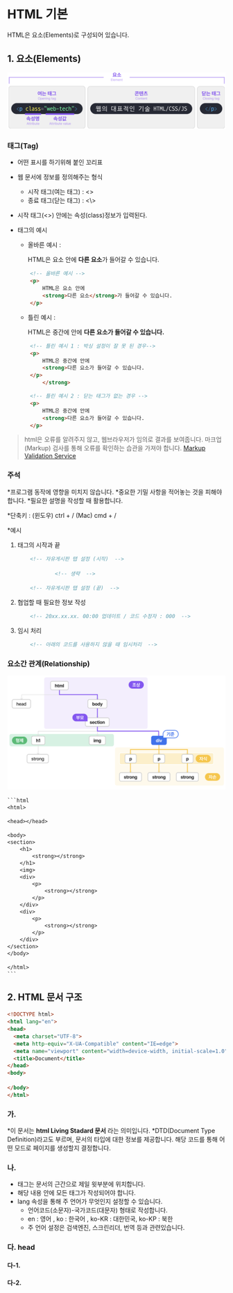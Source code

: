 # **HTML 기본**
HTML은 요소(Elements)로 구성되어 있습니다.


## **1. 요소(Elements)**

![요소](image.png)



### **태그(Tag)**
* 어떤 표시를 하기위해 붙인 꼬리표

* 웹 문서에 정보를 정의해주는 형식
    * 시작 태그(여는 태그) : <>
    * 종료 태그(닫는 태그) : <\\>

* 시작 태그(<>) 안에는 속성(class)정보가 입력된다.


* 태그의 예시
    * 올바른 예시 : 
        <p>
        HTML은 요소 안에
        <strong>다른 요소</strong>가 들어갈 수 있습니다.
        </p>
    ```html
        <!-- 올바른 예시 -->
        <p>
            HTML은 요소 안에
            <strong>다른 요소</strong>가 들어갈 수 있습니다.
        </p>
    ```

    * 틀린 예시 : 
        <p>
            HTML은 중간에 안에
            <strong>다른 요소가 들어갈 수 있습니다.
        </p>
            </strong>
    ```html   
        <!-- 틀린 예시 1 : 박싱 설정이 잘 못 된 경우-->
        <p>
            HTML은 중간에 안에
            <strong>다른 요소가 들어갈 수 있습니다.
        </p>
            </strong>
    ```
    
    ```html   
        <!-- 틀린 예시 2 : 닫는 태그가 없는 경우 -->
        <p>
            HTML은 중간에 안에
            <strong>다른 요소가 들어갈 수 있습니다.
        </p>
    ```



> html은 오류를 알려주지 않고, 웹브라우저가 임의로 결과를 보여줍니다.
> 마크업(Markup) 검사를 통해 오류를 확인하는 습관을 가져야 합니다.
[Markup Validation Service](https://validator.w3.org/)



### **주석**
*프로그램 동작에 영향을 미치지 않습니다.
*중요한 기밀 사항을 적어놓는 것을 피해야합니다.
*필요한 설명을 작성할 때 활용합니다.

*단축키 : (윈도우) ctrl + / (Mac) cmd + /

*예시
 1. 태그의 시작과 끝
    ```html
        <!-- 자유게시판 탭 설정 (시작)  -->

                <!-- 생략  -->

        <!-- 자유게시판 탭 설정 (끝)  -->
    ```


 2. 협업할 때 필요한 정보 작성
    ```html
        <!-- 20xx.xx.xx. 00:00 업데이트 / 코드 수정자 : 000  -->
    ```


 3. 임시 처리
    ```html
        <!-- 아래의 코드를 사용하지 않을 때 임시처리  -->
    ```




### **요소간 관계(Relationship)**
![관계 도식화](image-1.png)

    ```html
    <html>

    <head></head>

    <body>
    <section>
        <h1>
            <strong></strong>
        </h1>
        <img>
        <div>
            <p>
                <strong></strong>
            </p>
        </div>
        <div>
            <p>
                <strong></strong>
            </p>
        </div>
    </section>
    </body>

    </html>
    ```


## **2. HTML 문서 구조**

```html
<!DOCTYPE html>
<html lang="en">
<head>
  <meta charset="UTF-8">
  <meta http-equiv="X-UA-Compatible" content="IE=edge">
  <meta name="viewport" content="width=device-width, initial-scale=1.0">
  <title>Document</title>
</head>
<body>
  
</body>
</html>
```


### 가. **<!DOCTYPE html>**
 *이 문서는 **html Living Stadard 문서** 라는 의미입니다.
 *DTD(Document Type Definition)라고도 부르며, 문서의 타입에 대한 정보를 제공합니다. 해당 코드를 통해 어떤 모드로 페이지를 생성할지 결정합니다.

### 나. **<html lang="en">**
 * <html> 태그는 문서의 근간으로 제일 윗부분에 위치합니다. 
 * 해당 내용 안에 모든 태그가 작성되어야 합니다.
 * lang 속성을 통해 주 언어가 무엇인지 설정할 수 있습니다.
    * 언어코드(소문자)-국가코드(대문자) 형태로 작성합니다.
    * en : 영어 , ko : 한국어 , ko-KR : 대한민국, ko-KP : 북한
    * 주 언어 설정은 검색엔진, 스크린리더, 번역 등과 관련있습니다.

    
### 다. **head**
 
#### 다-1. **<meta>**
#### 다-2. **<title>**
#### 다-3. **<link>>**


### 라. **body**